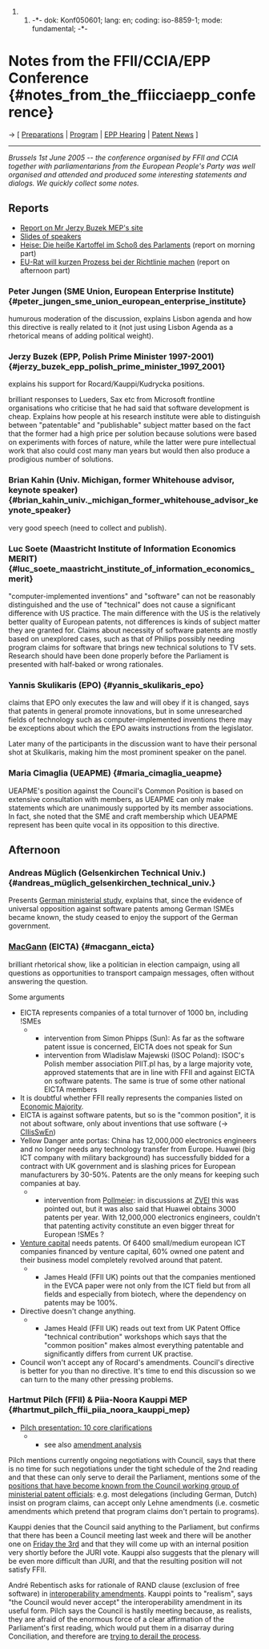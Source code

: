 1.  1.  -\*- dok: Konf050601; lang: en; coding: iso-8859-1; mode:
        fundamental; -\*-

# Notes from the FFII/CCIA/EPP Conference {#notes_from_the_ffiicciaepp_conference}

-\> \[ [ Preparations](Konf0506En "wikilink") \|
[Program](http://swpat.ffii.org/events/2005/bxl0601/ "wikilink") \| [
EPP Hearing](Epp050602En "wikilink") \| [ Patent
News](SwpatcninoEn "wikilink") \]

------------------------------------------------------------------------

*Brussels 1st June 2005 \-- the conference organised by FFII and CCIA
together with parliamentarians from the European People\'s Party was
well organised and attended and produced some interesting statements and
dialogs. We quickly collect some notes.*

## Reports

-   [Report on Mr Jerzy Buzek MEP\'s
    site](http://www.buzek.pl/index.php?nr2=86 "wikilink")
-   [Slides of
    speakers](http://swpat.ffii.org/events/2005/bxl0601/ "wikilink")
-   [Heise: Die heiße Kartoffel im Schoß des
    Parlaments](http://www.heise.de/newsticker/meldung/60147 "wikilink")
    (report on morning part)
-   [EU-Rat will kurzen Prozess bei der Richtlinie
    machen](http://www.heise.de/newsticker/meldung/60169 "wikilink")
    (report on afternoon part)

### Peter Jungen (SME Union, European Enterprise Institute) {#peter_jungen_sme_union_european_enterprise_institute}

humurous moderation of the discussion, explains Lisbon agenda and how
this directive is really related to it (not just using Lisbon Agenda as
a rhetorical means of adding political weight).

### Jerzy Buzek (EPP, Polish Prime Minister 1997-2001) {#jerzy_buzek_epp_polish_prime_minister_1997_2001}

explains his support for Rocard/Kauppi/Kudrycka positions.

brilliant responses to Lueders, Sax etc from Microsoft frontline
organisations who criticise that he had said that software development
is cheap. Explains how people at his research institute were able to
distinguish between \"patentable\" and \"publishable\" subject matter
based on the fact that the former had a high price per solution because
solutions were based on experiments with forces of nature, while the
latter were pure intellectual work that also could cost many man years
but would then also produce a prodigious number of solutions.

### Brian Kahin (Univ. Michigan, former Whitehouse advisor, keynote speaker) {#brian_kahin_univ._michigan_former_whitehouse_advisor_keynote_speaker}

very good speech (need to collect and publish).

### Luc Soete (Maastricht Institute of Information Economics MERIT) {#luc_soete_maastricht_institute_of_information_economics_merit}

\"computer-implemented inventions\" and \"software\" can not be
reasonably distinguished and the use of \"technical\" does not cause a
significant difference with US practice. The main difference with the US
is the relatively better quality of European patents, not differences is
kinds of subject matter they are granted for. Claims about necessity of
software patents are mostly based on unexplored cases, such as that of
Philips possibly needing program claims for software that brings new
technical solutions to TV sets. Research should have been done properly
before the Parliament is presented with half-baked or wrong rationales.

### Yannis Skulikaris (EPO) {#yannis_skulikaris_epo}

claims that EPO only executes the law and will obey if it is changed,
says that patents in general promote innovations, but in some
unresearched fields of technology such as computer-implemented
inventions there may be exceptions about which the EPO awaits
instructions from the legislator.

Later many of the participants in the discussion want to have their
personal shot at Skulikaris, making him the most prominent speaker on
the panel.

### Maria Cimaglia (UEAPME) {#maria_cimaglia_ueapme}

UEAPME\'s position against the Council\'s Common Position is based on
extensive consultation with members, as UEAPME can only make statements
which are unanimously supported by its member associations. In fact, she
noted that the SME and craft membership which UEAPME represent has been
quite vocal in its opposition to this directive.

## Afternoon

### Andreas Müglich (Gelsenkirchen Technical Univ.) {#andreas_müglich_gelsenkirchen_technical_univ.}

Presents [ German ministerial study](Ifis050404En "wikilink"), explains
that, since the evidence of universal opposition against software
patents among German !SMEs became known, the study ceased to enjoy the
support of the German government.

### [MacGann](MacGann "wikilink") (EICTA) {#macgann_eicta}

brilliant rhetorical show, like a politician in election campaign, using
all questions as opportunities to transport campaign messages, often
without answering the question.

Some arguments

-   EICTA represents companies of a total turnover of 1000 bn, including
    !SMEs
    -   -   intervention from Simon Phipps (Sun): As far as the software
            patent issue is concerned, EICTA does not speak for Sun
        -   intervention from Wladislaw Majewski (ISOC Poland): ISOC\'s
            Polish member association PIIT.pl has, by a large majority
            vote, approved statements that are in line with FFII and
            against EICTA on software patents. The same is true of some
            other national EICTA members
-   It is doubtful whether FFII really represents the companies listed
    on [Economic Majority](http://www.economic-majority.com "wikilink").
-   EICTA is against software patents, but so is the \"common
    position\", it is not about software, only about inventions that use
    software (-\> [CIIisSwEn](CIIisSwEn "wikilink"))
-   Yellow Danger ante portas: China has 12,000,000 electronics
    engineers and no longer needs any technology transfer from Europe.
    Huawei (big ICT company with military background) has successfully
    bidded for a contract with UK government and is slashing prices for
    European manufacturers by 30-50%. Patents are the only means for
    keeping such companies at bay.
    -   -   intervention from
            [Pollmeier](http://www.economic-majority.com/testimony/pollmeier/ "wikilink"):
            in discussions at [ ZVEI](SwpatzveiDe "wikilink") this was
            pointed out, but it was also said that Huawei obtains 3000
            patents per year. With 12,000,000 electronics engineers,
            couldn\'t that patenting activity constitute an even bigger
            threat for European !SMEs ?
-   [ Venture capital](VentureCapitalEn "wikilink") needs patents. Of
    6400 small/medium european ICT companies financed by venture
    capital, 60% owned one patent and their business model completely
    revolved around that patent.
    -   -   James Heald (FFII UK) points out that the companies
            mentioned in the EVCA paper were not only from the ICT field
            but from all fields and especially from biotech, where the
            dependency on patents may be 100%.
-   Directive doesn\'t change anything.
    -   -   James Heald (FFII UK) reads out text from UK Patent Office
            \"technical contribution\" workshops which says that the
            \"common position\" makes almost everything patentable and
            significantly differs from current UK practise.
-   Council won\'t accept any of Rocard\'s amendments. Council\'s
    directive is better for you than no directive. It\'s time to end
    this discussion so we can turn to the many other pressing problems.

### Hartmut Pilch (FFII) & Piia-Noora Kauppi MEP {#hartmut_pilch_ffii_piia_noora_kauppi_mep}

-   [Pilch presentation: 10 core
    clarifications](http://swpat.ffii.org/papers/europarl0309/amends05/juri0504/mgp/ "wikilink")
    -   -   see also [amendment
            analysis](http://swpat.ffii.org/papers/europarl0309/amends05/juri0504/ "wikilink")

Pilch mentions currently ongoing negotiations with Council, says that
there is no time for such negotiations under the tight schedule of the
2nd reading and that these can only serve to derail the Parliament,
mentions some of the [ positions that have become known from the Council
working group of ministerial patent officials](Cons050527En "wikilink"):
e.g. most delegations (including German, Dutch) insist on program
claims, can accept only Lehne amendments (i.e. cosmetic amendments which
pretend that program claims don\'t pertain to programs).

Kauppi denies that the Council said anything to the Parliament, but
confirms that there has been a Council meeting last week and there will
be another one on [ Friday the 3rd](Trilog050606En "wikilink") and that
they will come up with an internal position very shortly before the JURI
vote. Kauppi also suggests that the plenary will be even more difficult
than JURI, and that the resulting position will not satisfy FFII.

André Rebentisch asks for rationale of RAND clause (exclusion of free
software) in [ interoperability
amendments](JuriInterop0505En "wikilink"). Kauppi points to \"realism\",
says \"the Council would never accept\" the interoperability amendment
in its useful form. Pilch says the Council is hastily meeting because,
as realists, they are afraid of the enormous force of a clear
affirmation of the Parliament\'s first reading, which would put them in
a disarray during Conciliation, and therefore are [ trying to derail the
process](Trilog0506En "wikilink").
